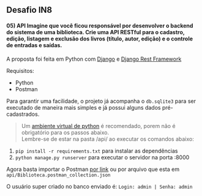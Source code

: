 ## Desafio IN8 
#### 05) API Imagine que você ficou responsável por desenvolver o backend do sistema de uma biblioteca. Crie uma API RESTful para o cadastro, edição, listagem e exclusão dos livros (título, autor, edição) e o controle de entradas e saídas.  
A proposta foi feita em Python com [Django](https://www.djangoproject.com/) e [Django Rest Framework](https://www.django-rest-framework.org/)   
  
Requisitos:  
 - Python  
 - Postman  
   
 Para garantir uma facilidade, o projeto já acompanha o `db.sqlite3` para ser executado de maneira mais simples e já possui alguns dados pré-cadastrados. 

> Um [ambiente virtual de python](https://docs.python.org/3/library/venv.html) é recomendado, porem não é obrigatório para os passos abaixo.
> <br> Lembre-se de estar na pasta /api/ ao executar os comandos abaixo:

 1. `pip install -r requirements.txt`   para instalar as dependências 
 2. `python manage.py runserver` para executar o servidor na porta :8000

Agora basta importar o Postman [por link](phttps://www.getpostman.com/collections/ab77ab1737fcf5ec147e) ou por arquivo que esta em `api/Biblioteca.postman_collection.json`


O usuário super criado no banco enviado é: `Login: admin | Senha: admin`
